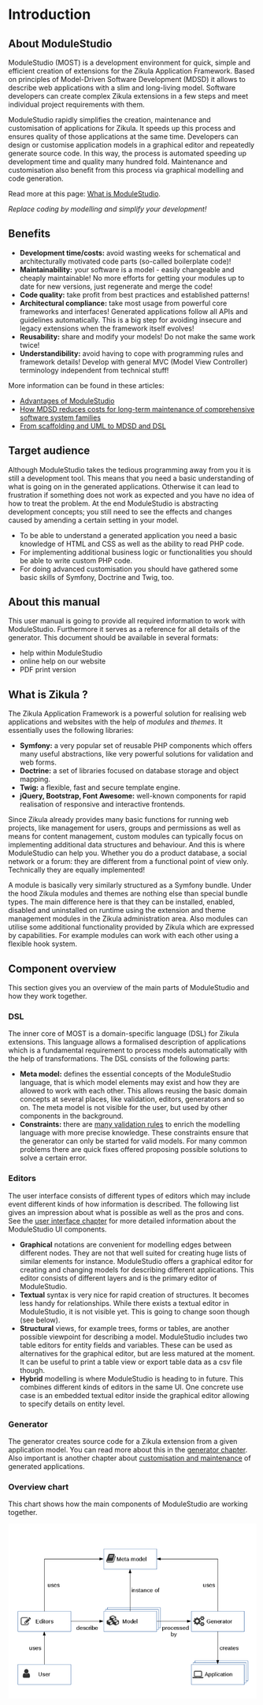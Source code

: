 # Introduction

## About ModuleStudio

ModuleStudio (MOST) is a development environment for quick, simple and efficient creation of extensions for the Zikula Application Framework. Based on principles of Model-Driven Software Development (MDSD) it allows to describe web applications with a slim and long-living model. Software developers can create complex Zikula extensions in a few steps and meet individual project requirements with them.

ModuleStudio rapidly simplifies the creation, maintenance and customisation of applications for Zikula. It speeds up this process and ensures quality of those applications at the same time. Developers can design or customise application models in a graphical editor and repeatedly generate source code. In this way, the process is automated speeding up development time and quality many hundred fold. Maintenance and customisation also benefit from this process via graphical modelling and code generation. 

Read more at this page: [What is ModuleStudio](http://modulestudio.de/en/product/what-is-modulestudio.html).

*Replace coding by modelling and simplify your development!*

## Benefits

* **Development time/costs:** avoid wasting weeks for schematical and architecturally motivated code parts (so-called boilerplate code)!
* **Maintainability:** your software is a model - easily changeable and cheaply maintainable! No more efforts for getting your modules up to date for new versions, just regenerate and merge the code!
* **Code quality:** take profit from best practices and established patterns!
* **Architectural compliance:** take most usage from powerful core frameworks and interfaces! Generated applications follow all APIs and guidelines automatically. This is a big step for avoiding insecure and legacy extensions when the framework itself evolves!
* **Reusability:** share and modify your models! Do not make the same work twice!
* **Understandibility:** avoid having to cope with programming rules and framework details! Develop with general MVC (Model View Controller) terminology independent from technical stuff!

More information can be found in these articles:

* [Advantages of ModuleStudio](http://modulestudio.de/en/product/advantages-of-modulestudio.html)
* [How MDSD reduces costs for long-term maintenance of comprehensive software system families](http://modulestudio.de/en/tutorial/how-mdsd-reduces-costs-for-long-term-maintenance-of-comprehensive-software-system-families.html)
* [From scaffolding and UML to MDSD and DSL](http://modulestudio.de/en/tutorial/from-scaffolding-and-uml-to-mdsd-and-dsl.html)

## Target audience

Although ModuleStudio takes the tedious programming away from you it is still a development tool. This means that you need a basic understanding of what is going on in the generated applications. Otherwise it can lead to frustration if something does not work as expected and you have no idea of how to treat the problem. At the end ModuleStudio is abstracting development concepts; you still need to see the effects and changes caused by amending a certain setting in your model.

* To be able to understand a generated application you need a basic knowledge of HTML and CSS as well as the ability to read PHP code.
* For implementing additional business logic or functionalities you should be able to write custom PHP code.
* For doing advanced customisation you should have gathered some basic skills of Symfony, Doctrine and Twig, too.

## About this manual

This user manual is going to provide all required information to work with ModuleStudio. Furthermore it serves as a reference for all details of the generator. This document should be available in several formats:

* help within ModuleStudio
* online help on our website
* PDF print version

## What is Zikula ?

The Zikula Application Framework is a powerful solution for realising web applications and websites with the help of *modules* and *themes*. It essentially uses the following libraries:

* **Symfony:** a very popular set of reusable PHP components which offers many useful abstractions, like very powerful solutions for validation and web forms.
* **Doctrine:** a set of libraries focused on database storage and object mapping.
* **Twig:** a flexible, fast and secure template engine.
* **jQuery, Bootstrap, Font Awesome:** well-known components for rapid realisation of responsive and interactive frontends.

Since Zikula already provides many basic functions for running web projects, like management for users, groups and permissions as well as means for content management, custom modules can typically focus on implementing additional data structures and behaviour. And this is where ModuleStudio can help you. Whether you do a product database, a social network or a forum: they are different from a functional point of view only. Technically they are equally implemented!

A module is basically very similarly structured as a Symfony bundle. Under the hood Zikula modules and themes are nothing else than special bundle types. The main difference here is that they can be installed, enabled, disabled and uninstalled on runtime using the extension and theme management modules in the Zikula administration area. Also modules can utilise some additional functionality provided by Zikula which are expressed by capabilities. For example modules can work with each other using a flexible hook system.

## Component overview

This section gives you an overview of the main parts of ModuleStudio and how they work together.

### DSL

The inner core of MOST is a domain-specific language (DSL) for Zikula extensions. This language allows a formalised description of applications which is a fundamental requirement to process models automatically with the help of transformations. The DSL consists of the following parts:

* **Meta model:** defines the essential concepts of the ModuleStudio language, that is which model elements may exist and how they are allowed to work with each other. This allows reusing the basic domain concepts at several places, like validation, editors, generators and so on. The meta model is not visible for the user, but used by other components in the background.
* **Constraints:** there are [many validation rules](50-Validation.md#validation) to enrich the modelling language with more precise knowledge. These constraints ensure that the generator can only be started for valid models. For many common problems there are quick fixes offered proposing possible solutions to solve a certain error.

### Editors

The user interface consists of different types of editors which may include event different kinds of how information is described. The following list gives an impression about what is possible as well as the pros and cons. See the [user interface chapter](30-UserInterface.md#user-interface) for more detailed information about the ModuleStudio UI components.

* **Graphical** notations are convenient for modelling edges between different nodes. They are not that well suited for creating huge lists of similar elements for instance. ModuleStudio offers a graphical editor for creating and changing models for describing different applications. This editor consists of different layers and is the primary editor of ModuleStudio.
* **Textual** syntax is very nice for rapid creation of structures. It becomes less handy for relationships. While there exists a textual editor in ModuleStudio, it is not visible yet. This is going to change soon though (see below).
* **Structural** views, for example trees, forms or tables, are another possible viewpoint for describing a model. ModuleStudio includes two table editors for entity fields and variables. These can be used as alternatives for the graphical editor, but are less matured at the moment. It can be useful to print a table view or export table data as a csv file though.
* **Hybrid** modelling is where ModuleStudio is heading to in future. This combines different kinds of editors in the same UI. One concrete use case is an embedded textual editor inside the graphical editor allowing to specify details on entity level.

### Generator

The generator creates source code for a Zikula extension from a given application model. You can read more about this in the [generator chapter](60-GeneratingApplications.md#generating-applications). Also important is another chapter about [customisation and maintenance](70-CustomisationAndMaintenance.md#customisation-and-maintenance) of generated applications.

### Overview chart

This chart shows how the main components of ModuleStudio are working together.

![Component overview](images/component_overview.png "Component overview")
